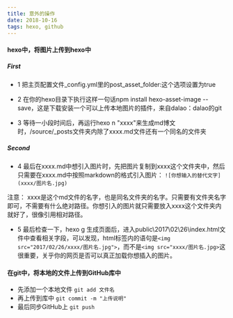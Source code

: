 ```yaml
---
title: 意外的操作
date: 2018-10-16
tags: hexo, github
---
```


#### hexo中，将图片上传到hexo中

##### First
- 1 把主页配置文件_config.yml里的post_asset_folder:这个选项设置为true

- 2 在你的hexo目录下执行这样一句话npm install hexo-asset-image --save，这是下载安装一个可以上传本地图片的插件，来自dalao：dalao的git

- 3 等待一小段时间后，再运行hexo n "xxxx"来生成md博文时，/source/_posts文件夹内除了xxxx.md文件还有一个同名的文件夹

##### Second

- 4 最后在xxxx.md中想引入图片时，先把图片复制到xxxx这个文件夹中，然后只需要在xxxx.md中按照markdown的格式引入图片：
  `![你想输入的替代文字](xxxx/图片名.jpg)`

注意： xxxx是这个md文件的名字，也是同名文件夹的名字。只需要有文件夹名字即可，不需要有什么绝对路径。你想引入的图片就只需要放入xxxx这个文件夹内就好了，很像引用相对路径。

- 5 最后检查一下，hexo g 生成页面后，进入public\2017\02\26\index.html文件中查看相关字段，可以发现，html标签内的语句是`<img src="2017/02/26/xxxx/图片名.jpg">`，而不是`<img src="xxxx/图片名.jpg>`这很重要，关乎你的网页是否可以真正加载你想插入的图片。

#### 在git中，将本地的文件上传到GitHub库中

- 先添加一个本地文件 `git add 文件名`
- 再上传到库中 `git commit -m "上传说明"`
- 最后同步GitHub上 `git push`